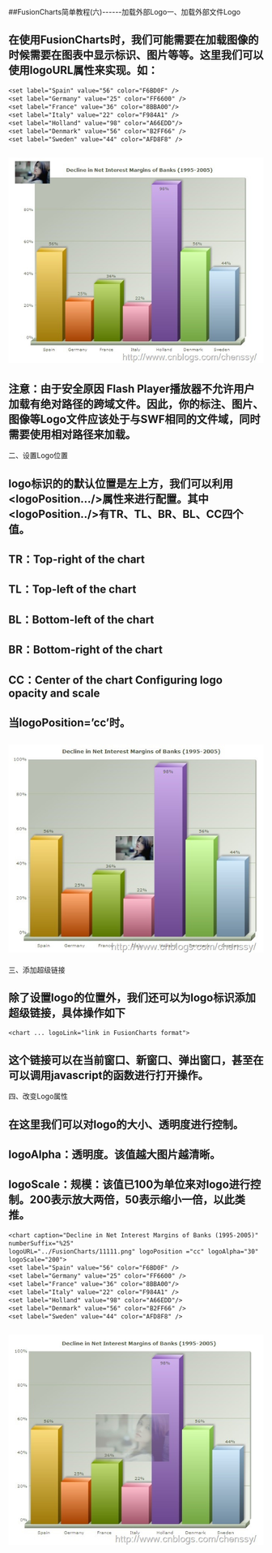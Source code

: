 ##FusionCharts简单教程(六)------加载外部Logo一、加载外部文件Logo  

##
## 在使用FusionCharts时，我们可能需要在加载图像的时候需要在图表中显示标识、图片等等。这里我们可以使用logoURL属性来实现。如：     	<chart caption="Decline in Net Interest Margins of Banks (1995-2005)"  numberSuffix="%25" logoURL="../FusionCharts/11111.png">
    <set label="Spain" value="56" color="F6BD0F" /> 
    <set label="Germany" value="25" color="FF6600" /> 
    <set label="France" value="36" color="8BBA00"/> 
    <set label="Italy" value="22" color="F984A1" /> 
    <set label="Holland" value="98" color="A66EDD"/> 
    <set label="Denmark" value="56" color="B2FF66" /> 
    <set label="Sweden" value="44" color="AFD8F8" /> 
</chart>




##
## ![Alt text](../md/img/26203218-e543a98e1c0d4a38a4b3324e931a7330.jpg)



##
## 注意：由于安全原因 Flash Player播放器不允许用户加载有绝对路径的跨域文件。因此，你的标注、图片、图像等Logo文件应该处于与SWF相同的文件域，同时需要使用相对路径来加载。

二、设置Logo位置



##
## logo标识的的默认位置是左上方，我们可以利用<logoPosition…/>属性来进行配置。其中<logoPosition../>有TR、TL、BR、BL、CC四个值。



##
## TR：Top-right of the chart



##
## TL：Top-left of the chart



##
## BL：Bottom-left of the chart



##
## BR：Bottom-right of the chart



##
## CC：Center of the chart Configuring logo opacity and scale



##
## 当logoPosition=’cc’时。



##
## ![Alt text](../md/img/26203218-9ea315af8ab24c5397081522383b0cc4.jpg)

三、添加超级链接



##
## 除了设置logo的位置外，我们还可以为logo标识添加超级链接，具体操作如下


  	<chart ... logoLink="link in FusionCharts format">




##
## 这个链接可以在当前窗口、新窗口、弹出窗口，甚至在可以调用javascript的函数进行打开操作。

四、改变Logo属性



##
## 在这里我们可以对logo的大小、透明度进行控制。



##
## logoAlpha：透明度。该值越大图片越清晰。



##
## logoScale：规模：该值已100为单位来对logo进行控制。200表示放大两倍，50表示缩小一倍，以此类推。


  	<chart caption="Decline in Net Interest Margins of Banks (1995-2005)"  numberSuffix="%25" 
    logoURL="../FusionCharts/11111.png" logoPosition ="cc" logoAlpha="30" logoScale="200">
    <set label="Spain" value="56" color="F6BD0F" /> 
    <set label="Germany" value="25" color="FF6600" /> 
    <set label="France" value="36" color="8BBA00"/> 
    <set label="Italy" value="22" color="F984A1" /> 
    <set label="Holland" value="98" color="A66EDD"/> 
    <set label="Denmark" value="56" color="B2FF66" /> 
    <set label="Sweden" value="44" color="AFD8F8" /> 
</chart>




##
## ![Alt text](../md/img/26203219-2de473d7e676458fb6d911c0a4caeb50.jpg)